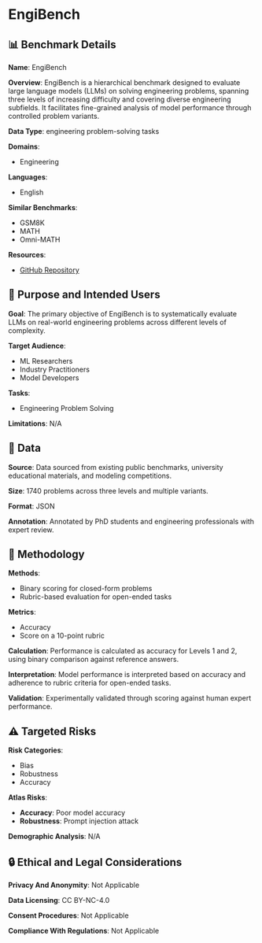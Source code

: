 # EngiBench

## 📊 Benchmark Details

**Name**: EngiBench

**Overview**: EngiBench is a hierarchical benchmark designed to evaluate large language models (LLMs) on solving engineering problems, spanning three levels of increasing difficulty and covering diverse engineering subfields. It facilitates fine-grained analysis of model performance through controlled problem variants.

**Data Type**: engineering problem-solving tasks

**Domains**:
- Engineering

**Languages**:
- English

**Similar Benchmarks**:
- GSM8K
- MATH
- Omni-MATH

**Resources**:
- [GitHub Repository](https://github.com/EngiBench/EngiBench)

## 🎯 Purpose and Intended Users

**Goal**: The primary objective of EngiBench is to systematically evaluate LLMs on real-world engineering problems across different levels of complexity.

**Target Audience**:
- ML Researchers
- Industry Practitioners
- Model Developers

**Tasks**:
- Engineering Problem Solving

**Limitations**: N/A

## 💾 Data

**Source**: Data sourced from existing public benchmarks, university educational materials, and modeling competitions.

**Size**: 1740 problems across three levels and multiple variants.

**Format**: JSON

**Annotation**: Annotated by PhD students and engineering professionals with expert review.

## 🔬 Methodology

**Methods**:
- Binary scoring for closed-form problems
- Rubric-based evaluation for open-ended tasks

**Metrics**:
- Accuracy
- Score on a 10-point rubric

**Calculation**: Performance is calculated as accuracy for Levels 1 and 2, using binary comparison against reference answers.

**Interpretation**: Model performance is interpreted based on accuracy and adherence to rubric criteria for open-ended tasks.

**Validation**: Experimentally validated through scoring against human expert performance.

## ⚠️ Targeted Risks

**Risk Categories**:
- Bias
- Robustness
- Accuracy

**Atlas Risks**:
- **Accuracy**: Poor model accuracy
- **Robustness**: Prompt injection attack

**Demographic Analysis**: N/A

## 🔒 Ethical and Legal Considerations

**Privacy And Anonymity**: Not Applicable

**Data Licensing**: CC BY-NC-4.0

**Consent Procedures**: Not Applicable

**Compliance With Regulations**: Not Applicable
